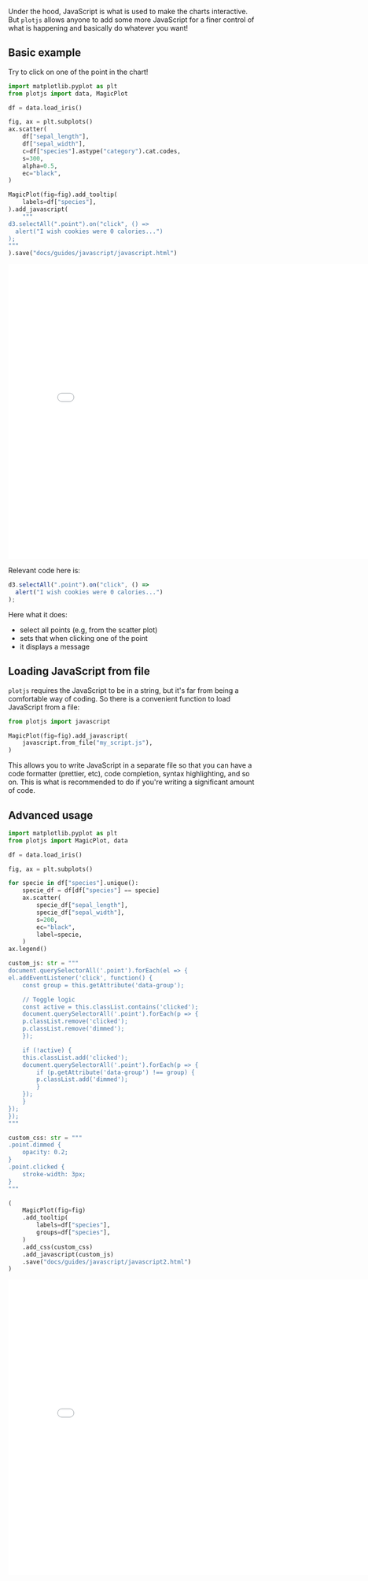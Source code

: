 Under the hood, JavaScript is what is used to make the charts interactive. But `plotjs` allows anyone to add some more JavaScript for a finer control of what is happening and basically do whatever you want!

## Basic example

Try to click on one of the point in the chart!

```python
import matplotlib.pyplot as plt
from plotjs import data, MagicPlot

df = data.load_iris()

fig, ax = plt.subplots()
ax.scatter(
    df["sepal_length"],
    df["sepal_width"],
    c=df["species"].astype("category").cat.codes,
    s=300,
    alpha=0.5,
    ec="black",
)

MagicPlot(fig=fig).add_tooltip(
    labels=df["species"],
).add_javascript(
    """
d3.selectAll(".point").on("click", () =>
  alert("I wish cookies were 0 calories...")
);
"""
).save("docs/guides/javascript/javascript.html")
```

<iframe width="800" height="600" src="javascript.html" style="border:none;"></iframe>

Relevant code here is:

```js
d3.selectAll(".point").on("click", () =>
  alert("I wish cookies were 0 calories...")
);
```

Here what it does:

- select all points (e.g, from the scatter plot)
- sets that when clicking one of the point
- it displays a message

## Loading JavaScript from file

`plotjs` requires the JavaScript to be in a string, but it's far from being a comfortable way of coding. So there is a convenient function to load JavaScript from a file:

```python
from plotjs import javascript

MagicPlot(fig=fig).add_javascript(
    javascript.from_file("my_script.js"),
)
```

This allows you to write JavaScript in a separate file so that you can have a code formatter (prettier, etc), code completion, syntax highlighting, and so on. This is what is recommended to do if you're writing a significant amount of code.

## Advanced usage

```python
import matplotlib.pyplot as plt
from plotjs import MagicPlot, data

df = data.load_iris()

fig, ax = plt.subplots()

for specie in df["species"].unique():
    specie_df = df[df["species"] == specie]
    ax.scatter(
        specie_df["sepal_length"],
        specie_df["sepal_width"],
        s=200,
        ec="black",
        label=specie,
    )
ax.legend()

custom_js: str = """
document.querySelectorAll('.point').forEach(el => {
el.addEventListener('click', function() {
    const group = this.getAttribute('data-group');

    // Toggle logic
    const active = this.classList.contains('clicked');
    document.querySelectorAll('.point').forEach(p => {
    p.classList.remove('clicked');
    p.classList.remove('dimmed');
    });

    if (!active) {
    this.classList.add('clicked');
    document.querySelectorAll('.point').forEach(p => {
        if (p.getAttribute('data-group') !== group) {
        p.classList.add('dimmed');
        }
    });
    }
});
});
"""

custom_css: str = """
.point.dimmed {
    opacity: 0.2;
}
.point.clicked {
    stroke-width: 3px;
}
"""

(
    MagicPlot(fig=fig)
    .add_tooltip(
        labels=df["species"],
        groups=df["species"],
    )
    .add_css(custom_css)
    .add_javascript(custom_js)
    .save("docs/guides/javascript/javascript2.html")
)
```

<iframe width="800" height="600" src="javascript2.html" style="border:none;"></iframe>
